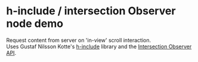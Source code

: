 # h-include / intersection Observer node demo

Request content from server on 'in-view' scroll interaction. <br />
Uses Gustaf Nilsson Kotte's [h-include](https://github.com/gustafnk/h-include) library and the [Intersection Observer API](https://developer.mozilla.org/en-US/docs/Web/API/Intersection_Observer_API).
